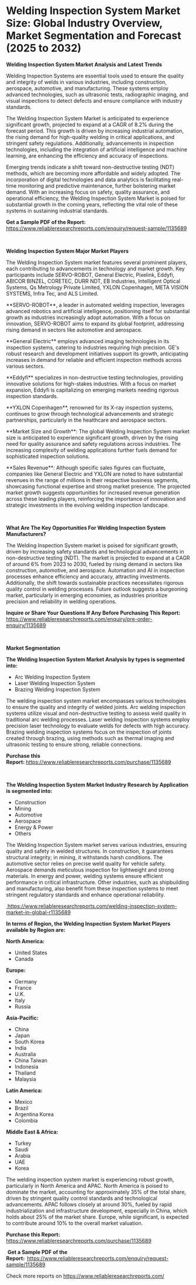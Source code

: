 <p><h1>Welding Inspection System Market Size: Global Industry Overview, Market Segmentation and Forecast (2025 to 2032)</h1></p><p><strong>Welding Inspection System Market Analysis and Latest Trends</strong></p>
<p><p>Welding Inspection Systems are essential tools used to ensure the quality and integrity of welds in various industries, including construction, aerospace, automotive, and manufacturing. These systems employ advanced technologies, such as ultrasonic tests, radiographic imaging, and visual inspections to detect defects and ensure compliance with industry standards.</p><p>The Welding Inspection System Market is anticipated to experience significant growth, projected to expand at a CAGR of 8.2% during the forecast period. This growth is driven by increasing industrial automation, the rising demand for high-quality welding in critical applications, and stringent safety regulations. Additionally, advancements in inspection technologies, including the integration of artificial intelligence and machine learning, are enhancing the efficiency and accuracy of inspections.</p><p>Emerging trends indicate a shift toward non-destructive testing (NDT) methods, which are becoming more affordable and widely adopted. The incorporation of digital technologies and data analytics is facilitating real-time monitoring and predictive maintenance, further bolstering market demand. With an increasing focus on safety, quality assurance, and operational efficiency, the Welding Inspection System Market is poised for substantial growth in the coming years, reflecting the vital role of these systems in sustaining industrial standards.</p></p>
<p><strong>Get a Sample PDF of the Report:&nbsp;</strong> <a href="https://www.reliableresearchreports.com/enquiry/request-sample/1135689?utm_campaign=3573&utm_medium=2&utm_source=Github&utm_content=ia&utm_term=25032025&utm_id=welding-inspection-system">https://www.reliableresearchreports.com/enquiry/request-sample/1135689</a></p>
<p>&nbsp;</p>
<p><strong>Welding Inspection System Major Market Players</strong></p>
<p><p>The Welding Inspection System market features several prominent players, each contributing to advancements in technology and market growth. Key participants include SERVO-ROBOT, General Electric, Pixelink, Eddyfi, ABICOR BINZEL, CORETEC, DURR NDT, EB Industries, Intelligent Optical Systems, Qs Metrology Private Limited, YXLON Copenhagen, META VISION SYSTEMS, Infra Tec, and ALS Limited.</p><p>**SERVO-ROBOT**, a leader in automated welding inspection, leverages advanced robotics and artificial intelligence, positioning itself for substantial growth as industries increasingly adopt automation. With a focus on innovation, SERVO-ROBOT aims to expand its global footprint, addressing rising demand in sectors like automotive and aerospace.</p><p>**General Electric** employs advanced imaging technologies in its inspection systems, catering to industries requiring high precision. GE's robust research and development initiatives support its growth, anticipating increases in demand for reliable and efficient inspection methods across various sectors.</p><p>**Eddyfi** specializes in non-destructive testing technologies, providing innovative solutions for high-stakes industries. With a focus on market expansion, Eddyfi is capitalizing on emerging markets needing rigorous inspection standards.</p><p>**YXLON Copenhagen**, renowned for its X-ray inspection systems, continues to grow through technological advancements and strategic partnerships, particularly in the healthcare and aerospace sectors.</p><p>**Market Size and Growth**: The global Welding Inspection System market size is anticipated to experience significant growth, driven by the rising need for quality assurance and safety regulations across industries. The increasing complexity of welding applications further fuels demand for sophisticated inspection solutions.</p><p>**Sales Revenue**: Although specific sales figures can fluctuate, companies like General Electric and YXLON are noted to have substantial revenues in the range of millions in their respective business segments, showcasing functional expertise and strong market presence. The projected market growth suggests opportunities for increased revenue generation across these leading players, reinforcing the importance of innovation and strategic investments in the evolving welding inspection landscape.</p></p>
<p>&nbsp;</p>
<p><strong>What Are The Key Opportunities For Welding Inspection System Manufacturers?</strong></p>
<p><p>The Welding Inspection System market is poised for significant growth, driven by increasing safety standards and technological advancements in non-destructive testing (NDT). The market is projected to expand at a CAGR of around 6% from 2023 to 2030, fueled by rising demand in sectors like construction, automotive, and aerospace. Automation and AI in inspection processes enhance efficiency and accuracy, attracting investments. Additionally, the shift towards sustainable practices necessitates rigorous quality control in welding processes. Future outlook suggests a burgeoning market, particularly in emerging economies, as industries prioritize precision and reliability in welding operations.</p></p>
<p><strong>Inquire or Share Your Questions If Any Before Purchasing This Report:</strong> <a href="https://www.reliableresearchreports.com/enquiry/pre-order-enquiry/1135689?utm_campaign=3573&utm_medium=2&utm_source=Github&utm_content=ia&utm_term=25032025&utm_id=welding-inspection-system">https://www.reliableresearchreports.com/enquiry/pre-order-enquiry/1135689</a></p>
<p>&nbsp;</p>
<p><strong>Market Segmentation</strong></p>
<p><strong>The Welding Inspection System Market Analysis by types is segmented into:</strong></p>
<p><ul><li>Arc Welding Inspection System</li><li>Laser Welding Inspection System</li><li>Brazing Welding Inspection System</li></ul></p>
<p><p>The welding inspection system market encompasses various technologies to ensure the quality and integrity of welded joints. Arc welding inspection systems utilize visual and non-destructive testing to assess weld quality in traditional arc welding processes. Laser welding inspection systems employ precision laser technology to evaluate welds for defects with high accuracy. Brazing welding inspection systems focus on the inspection of joints created through brazing, using methods such as thermal imaging and ultrasonic testing to ensure strong, reliable connections.</p></p>
<p><strong>Purchase this Report:&nbsp;</strong><a href="https://www.reliableresearchreports.com/purchase/1135689?utm_campaign=3573&utm_medium=2&utm_source=Github&utm_content=ia&utm_term=25032025&utm_id=welding-inspection-system">https://www.reliableresearchreports.com/purchase/1135689</a></p>
<p>&nbsp;</p>
<p><strong>The Welding Inspection System Market Industry Research by Application is segmented into:</strong></p>
<p><ul><li>Construction</li><li>Mining</li><li>Automotive</li><li>Aerospace</li><li>Energy & Power</li><li>Others</li></ul></p>
<p><p>The Welding Inspection System market serves various industries, ensuring quality and safety in welded structures. In construction, it guarantees structural integrity; in mining, it withstands harsh conditions. The automotive sector relies on precise weld quality for vehicle safety. Aerospace demands meticulous inspection for lightweight and strong materials. In energy and power, welding systems ensure efficient performance in critical infrastructure. Other industries, such as shipbuilding and manufacturing, also benefit from these inspection systems to meet stringent regulatory standards and enhance operational reliability.</p></p>
<p><a href="https://www.reliableresearchreports.com/welding-inspection-system-market-in-global-r1135689?utm_campaign=3573&utm_medium=2&utm_source=Github&utm_content=ia&utm_term=25032025&utm_id=welding-inspection-system">&nbsp;https://www.reliableresearchreports.com/welding-inspection-system-market-in-global-r1135689</a></p>
<p><strong>In terms of Region, the Welding Inspection System Market Players available by Region are:</strong></p>
<p>
    <p> <strong> North America: </strong>
        <ul>
            <li>United States</li>
            <li>Canada</li>
        </ul>
        </p> 
    <p> <strong> Europe: </strong>
        <ul>
            <li>Germany</li>
            <li>France</li>
            <li>U.K.</li>
            <li>Italy</li>
            <li>Russia</li>
        </ul>
        </p> 
    <p> <strong> Asia-Pacific: </strong>
        <ul>
            <li>China</li>
            <li>Japan</li>
            <li>South Korea</li>
            <li>India</li>
            <li>Australia</li>
            <li>China Taiwan</li>
            <li>Indonesia</li>
            <li>Thailand</li>
            <li>Malaysia</li>
        </ul>
        </p> 
    <p> <strong> Latin America: </strong>
        <ul>
            <li>Mexico</li>
            <li>Brazil</li>
            <li>Argentina Korea</li>
            <li>Colombia</li>
        </ul>
        </p> 
    <p> <strong> Middle East & Africa: </strong>
        <ul>
            <li>Turkey</li>
            <li>Saudi</li>
            <li>Arabia</li>
            <li>UAE</li>
            <li>Korea</li>
        </ul>
    </p>
    </p>
<p><p>The welding inspection system market is experiencing robust growth, particularly in North America and APAC. North America is poised to dominate the market, accounting for approximately 35% of the total share, driven by stringent quality control standards and technological advancements. APAC follows closely at around 30%, fueled by rapid industrialization and infrastructure development, especially in China, which holds about 25% of the market share. Europe, while significant, is expected to contribute around 10% to the overall market valuation.</p></p>
<p><strong>Purchase this Report: </strong><a href="https://www.reliableresearchreports.com/purchase/1135689?utm_campaign=3573&utm_medium=2&utm_source=Github&utm_content=ia&utm_term=25032025&utm_id=welding-inspection-system">https://www.reliableresearchreports.com/purchase/1135689</a></p>
<p>&nbsp;<strong>Get a Sample PDF of the Report:&nbsp;&nbsp;</strong><a href="https://www.reliableresearchreports.com/enquiry/request-sample/1135689?utm_campaign=3573&utm_medium=2&utm_source=Github&utm_content=ia&utm_term=25032025&utm_id=welding-inspection-system">https://www.reliableresearchreports.com/enquiry/request-sample/1135689</a></p>
<p><strong></strong></p>
<p>Check more reports on <a href="https://www.reliableresearchreports.com/?utm_campaign=3573&utm_medium=2&utm_source=Github&utm_content=ia&utm_term=25032025&utm_id=welding-inspection-system">https://www.reliableresearchreports.com/</a></p>